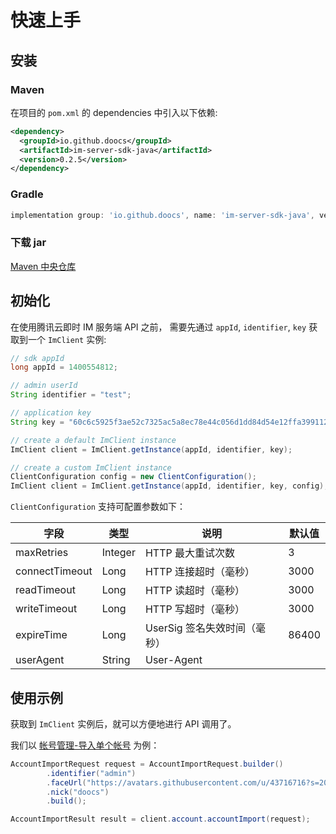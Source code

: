 # 快速上手

## 安装

### Maven

在项目的 `pom.xml` 的 dependencies 中引入以下依赖:

```xml
<dependency>
  <groupId>io.github.doocs</groupId>
  <artifactId>im-server-sdk-java</artifactId>
  <version>0.2.5</version>
</dependency>
```

### Gradle

```gradle
implementation group: 'io.github.doocs', name: 'im-server-sdk-java', version: '0.2.5'
```

### 下载 jar

[Maven 中央仓库](https://repo1.maven.org/maven2/io/github/doocs/im-server-sdk-java/)

## 初始化

在使用腾讯云即时 IM 服务端 API 之前， 需要先通过 `appId`, `identifier`, `key` 获取到一个 `ImClient` 实例:

```java
// sdk appId
long appId = 1400554812;

// admin userId
String identifier = "test";

// application key
String key = "60c6c5925f3ae52c7325ac5a8ec78e44c056d1dd84d54e12ffa39911267a2a70";

// create a default ImClient instance
ImClient client = ImClient.getInstance(appId, identifier, key);

// create a custom ImClient instance
ClientConfiguration config = new ClientConfiguration();
ImClient client = ImClient.getInstance(appId, identifier, key, config);
```

`ClientConfiguration` 支持可配置参数如下：

| 字段           | 类型    | 说明                         | 默认值 |
| -------------- | ------- | ---------------------------- | ------ |
| maxRetries     | Integer | HTTP 最大重试次数            | 3      |
| connectTimeout | Long    | HTTP 连接超时（毫秒）        | 3000   |
| readTimeout    | Long    | HTTP 读超时（毫秒）          | 3000   |
| writeTimeout   | Long    | HTTP 写超时（毫秒）          | 3000   |
| expireTime     | Long    | UserSig 签名失效时间（毫秒） | 86400  |
| userAgent      | String  | User-Agent                   |        |

## 使用示例

获取到 `ImClient` 实例后，就可以方便地进行 API 调用了。

我们以 [帐号管理-导入单个帐号](./account.md#导入单个帐号) 为例：

```java
AccountImportRequest request = AccountImportRequest.builder()
        .identifier("admin")
        .faceUrl("https://avatars.githubusercontent.com/u/43716716?s=200&v=4")
        .nick("doocs")
        .build();

AccountImportResult result = client.account.accountImport(request);
```
